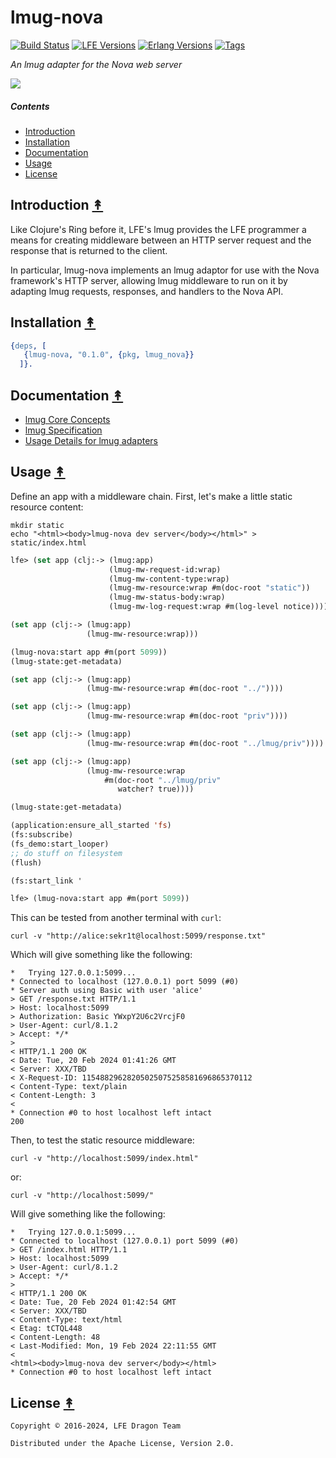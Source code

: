 # lmug-nova

[![Build Status][gh-actions-badge]][gh-actions]
[![LFE Versions][lfe-badge]][lfe]
[![Erlang Versions][erlang-badge]][versions]
[![Tags][github-tags-badge]][github-tags]

*An lmug adapter for the Nova web server*

[![][logo]][logo-large]

##### Contents

* [Introduction](#introduction-)
* [Installation](#installation-)
* [Documentation](#documentation-)
* [Usage](#usage-)
* [License](#license-)


## Introduction [&#x219F;](#contents)

Like Clojure's Ring before it, LFE's lmug provides the LFE programmer a means
for creating middleware between an HTTP server request and the response that
is returned to the client.

In particular, lmug-nova implements an lmug adaptor for use with the
Nova framework's HTTP server, allowing lmug middleware to run on it by adapting
lmug requests, responses, and handlers to the Nova API.

## Installation [&#x219F;](#contents)

```erlang
{deps, [
   {lmug-nova, "0.1.0", {pkg, lmug_nova}}
  ]}.
```

## Documentation [&#x219F;](#contents)

* [lmug Core Concepts](https://github.com/lfe-mug/lmug/blob/main/docs/core-concepts.md)
* [lmug Specification](https://github.com/lfe-mug/lmug/blob/main/docs/lmug-spec.md)
* [Usage Details for lmug adapters](https://github.com/lfe-mug/lmug/blob/main/docs/usage-details.md)

## Usage [&#x219F;](#contents)

Define an app with a middleware chain. First, let's make a little static resource content:

``` shell
mkdir static
echo "<html><body>lmug-nova dev server</body></html>" > static/index.html
```

```lisp
lfe> (set app (clj:-> (lmug:app)
                      (lmug-mw-request-id:wrap)
                      (lmug-mw-content-type:wrap)
                      (lmug-mw-resource:wrap #m(doc-root "static"))
                      (lmug-mw-status-body:wrap)
                      (lmug-mw-log-request:wrap #m(log-level notice))))
```

```lisp
(set app (clj:-> (lmug:app)
                 (lmug-mw-resource:wrap)))

(lmug-nova:start app #m(port 5099))
(lmug-state:get-metadata)

(set app (clj:-> (lmug:app)
                 (lmug-mw-resource:wrap #m(doc-root "../"))))

(set app (clj:-> (lmug:app)
                 (lmug-mw-resource:wrap #m(doc-root "priv"))))

(set app (clj:-> (lmug:app)
                 (lmug-mw-resource:wrap #m(doc-root "../lmug/priv"))))

(set app (clj:-> (lmug:app)
                 (lmug-mw-resource:wrap
                     #m(doc-root "../lmug/priv"
                        watcher? true))))

(lmug-state:get-metadata)

(application:ensure_all_started 'fs)
(fs:subscribe)
(fs_demo:start_looper)
;; do stuff on filesystem
(flush)

(fs:start_link '
```

```lisp
lfe> (lmug-nova:start app #m(port 5099))
```

This can be tested from another terminal with `curl`:

``` shell
curl -v "http://alice:sekr1t@localhost:5099/response.txt"
```

Which will give something like the following:

``` shell
*   Trying 127.0.0.1:5099...
* Connected to localhost (127.0.0.1) port 5099 (#0)
* Server auth using Basic with user 'alice'
> GET /response.txt HTTP/1.1
> Host: localhost:5099
> Authorization: Basic YWxpY2U6c2VrcjF0
> User-Agent: curl/8.1.2
> Accept: */*
>
< HTTP/1.1 200 OK
< Date: Tue, 20 Feb 2024 01:41:26 GMT
< Server: XXX/TBD
< X-Request-ID: 11548829628205025075258581696865370112
< Content-Type: text/plain
< Content-Length: 3
<
* Connection #0 to host localhost left intact
200
```

Then, to test the static resource middleware:

``` shell
curl -v "http://localhost:5099/index.html"
```

or:

``` shell
curl -v "http://localhost:5099/"
```

Will give something like the following:

``` shell
*   Trying 127.0.0.1:5099...
* Connected to localhost (127.0.0.1) port 5099 (#0)
> GET /index.html HTTP/1.1
> Host: localhost:5099
> User-Agent: curl/8.1.2
> Accept: */*
>
< HTTP/1.1 200 OK
< Date: Tue, 20 Feb 2024 01:42:54 GMT
< Server: XXX/TBD
< Content-Type: text/html
< Etag: tCTQL448
< Content-Length: 48
< Last-Modified: Mon, 19 Feb 2024 22:11:55 GMT
<
<html><body>lmug-nova dev server</body></html>
* Connection #0 to host localhost left intact
```

## License [&#x219F;](#contents)

```
Copyright © 2016-2024, LFE Dragon Team

Distributed under the Apache License, Version 2.0.
```

[//]: ---Named-Links---

[logo]: priv/images/lmug.png
[logo-large]: priv/images/lmug-large.png
[gh-actions-badge]: https://github.com/lfe-mug/lmug-nova/workflows/ci%2Fcd/badge.svg
[gh-actions]: https://github.com/lfe-mug/lmug-nova/actions
[lfe]: https://github.com/lfe/lfe
[lfe-badge]: https://img.shields.io/badge/lfe-2.1-blue.svg
[erlang-badge]: https://img.shields.io/badge/erlang-21%20to%2026-blue.svg
[versions]: https://github.com/lfe-mug/lmug-nova/blob/master/.github/workflows/cicd.yml
[github-tags]: https://github.com/lfe-mug/lmug-nova/tags
[github-tags-badge]: https://img.shields.io/github/tag/lfe-mug/lmug-nova.svg
